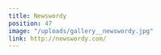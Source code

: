 ```yaml
---
title: Newswordy
position: 47
image: "/uploads/gallery__newswordy.jpg"
link: http://newswordy.com/
---
```


